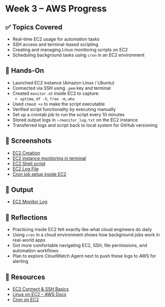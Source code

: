 # Week 3 – AWS Progress

## ✅ Topics Covered
- Real-time EC2 usage for automation tasks
- SSH access and terminal-based scripting
- Creating and managing Linux monitoring scripts on EC2
- Scheduling background tasks using `cron` in an EC2 environment

## 🧪 Hands-On
- Launched EC2 instance (Amazon Linux / Ubuntu)
- Connected via SSH using `.pem` key and terminal
- Created `monitor.sh` inside EC2 to capture:
  - `uptime`, `df -h`, `free -m`, `who`
- Used `chmod +x` to make the script executable
- Verified script functionality by executing manually
- Set up a crontab job to run the script every 10 minutes
- Stored output logs in `~/monitor_log.txt` on the EC2 instance
- Transferred logs and script back to local system for GitHub versioning

## 📸 Screenshots
- [EC2 Creation](./screenshots/terminal/EC2.png)
- [EC2 instance monitoring in terminal](./screenshots/terminal/EC2%20Instance.png)
- [EC2 Shell script](./screenshots/terminal/EC2%20Shell%20Script.png)
- [EC2 Log File](./screenshots/terminal/EC2_output_Log.png)
- [Cron job setup inside EC2](./screenshots/terminal/CRON.png)

## 📄 Output
- [EC2 Monitor Log](./output/EC2_monitor_log.txt)

## 🧠 Reflections
- Practicing inside EC2 felt exactly like what cloud engineers do daily
- Using `cron` in a cloud environment shows how background jobs work in real-world apps
- Got more comfortable navigating EC2, SSH, file permissions, and automation workflows
- Plan to explore CloudWatch Agent next to push these logs to AWS for alerting

## 🔗 Resources
- [EC2 Connect & SSH Basics](https://docs.aws.amazon.com/AWSEC2/latest/UserGuide/AccessingInstances.html)
- [Linux on EC2 – AWS Docs](https://docs.aws.amazon.com/AWSEC2/latest/UserGuide/ec2-lamp-amazon-linux-2.html)
- [Cron on EC2](https://crontab.guru/)
